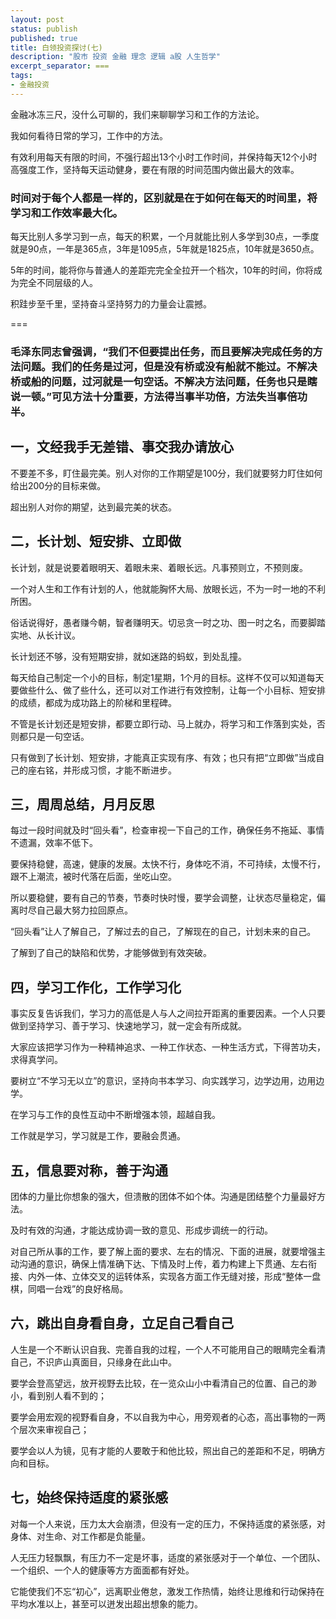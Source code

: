 ```yaml
---
layout: post
status: publish
published: true
title: 白领投资探讨(七)
description: "股市 投资 金融 理念 逻辑 a股 人生哲学"
excerpt_separator: ===
tags:
- 金融投资
---
```


金融冰冻三尺，没什么可聊的，我们来聊聊学习和工作的方法论。

我如何看待日常的学习，工作中的方法。

有效利用每天有限的时间，不强行超出13个小时工作时间，并保持每天12个小时高强度工作，坚持每天运动健身，要在有限的时间范围内做出最大的效率。

### 时间对于每个人都是一样的，区别就是在于如何在每天的时间里，将学习和工作效率最大化。

每天比别人多学习到一点，每天的积累，一个月就能比别人多学到30点，一季度就是90点，一年是365点，3年是1095点，5年就是1825点，10年就是3650点。

5年的时间，能将你与普通人的差距完完全全拉开一个档次，10年的时间，你将成为完全不同层级的人。

积跬步至千里，坚持奋斗坚持努力的力量会让震撼。

===

### 毛泽东同志曾强调，“我们不但要提出任务，而且要解决完成任务的方法问题。我们的任务是过河，但是没有桥或没有船就不能过。不解决桥或船的问题，过河就是一句空话。不解决方法问题，任务也只是瞎说一顿。”可见方法十分重要，方法得当事半功倍，方法失当事倍功半。


## 一，文经我手无差错、事交我办请放心

不要差不多，盯住最完美。别人对你的工作期望是100分，我们就要努力盯住如何给出200分的目标来做。

超出别人对你的期望，达到最完美的状态。

## 二，长计划、短安排、立即做

长计划，就是说要着眼明天、着眼未来、着眼长远。凡事预则立，不预则废。

一个对人生和工作有计划的人，他就能胸怀大局、放眼长远，不为一时一地的不利所困。

俗话说得好，愚者赚今朝，智者赚明天。切忌贪一时之功、图一时之名，而要脚踏实地、从长计议。

长计划还不够，没有短期安排，就如迷路的蚂蚁，到处乱撞。

每天给自己制定一个小的目标，制定1星期，1个月的目标。这样不仅可以知道每天要做些什么、做了些什么，还可以对工作进行有效控制，让每一个小目标、短安排的成绩，都成为成功路上的阶梯和里程碑。

不管是长计划还是短安排，都要立即行动、马上就办，将学习和工作落到实处，否则都只是一句空话。

只有做到了长计划、短安排，才能真正实现有序、有效；也只有把“立即做”当成自己的座右铭，并形成习惯，才能不断进步。

## 三，周周总结，月月反思

每过一段时间就及时“回头看”，检查审视一下自己的工作，确保任务不拖延、事情不遗漏，效率不低下。

要保持稳健，高速，健康的发展。太快不行，身体吃不消，不可持续，太慢不行，跟不上潮流，被时代落在后面，坐吃山空。

所以要稳健，要有自己的节奏，节奏时快时慢，要学会调整，让状态尽量稳定，偏离时尽自己最大努力拉回原点。

“回头看”让人了解自己，了解过去的自己，了解现在的自己，计划未来的自己。

了解到了自己的缺陷和优势，才能够做到有效突破。

## 四，学习工作化，工作学习化

事实反复告诉我们，学习力的高低是人与人之间拉开距离的重要因素。一个人只要做到坚持学习、善于学习、快速地学习，就一定会有所成就。

大家应该把学习作为一种精神追求、一种工作状态、一种生活方式，下得苦功夫，求得真学问。

要树立“不学习无以立”的意识，坚持向书本学习、向实践学习，边学边用，边用边学。

在学习与工作的良性互动中不断增强本领，超越自我。

工作就是学习，学习就是工作，要融会贯通。

## 五，信息要对称，善于沟通

团体的力量比你想象的强大，但溃散的团体不如个体。沟通是团结整个力量最好方法。

及时有效的沟通，才能达成协调一致的意见、形成步调统一的行动。

对自己所从事的工作，要了解上面的要求、左右的情况、下面的进展，就要增强主动沟通的意识，确保上情准确下达、下情及时上传，着力构建上下贯通、左右衔接、内外一体、立体交叉的运转体系，实现各方面工作无缝对接，形成“整体一盘棋，同唱一台戏”的良好格局。

## 六，跳出自身看自身，立足自己看自己

人生是一个不断认识自我、完善自我的过程，一个人不可能用自己的眼睛完全看清自己，不识庐山真面目，只缘身在此山中。

要学会登高望远，放开视野去比较，在一览众山小中看清自己的位置、自己的渺小，看到别人看不到的；

要学会用宏观的视野看自身，不以自我为中心，用旁观者的心态，高出事物的一两个层次来审视自己；

要学会以人为镜，见有才能的人要敢于和他比较，照出自己的差距和不足，明确方向和目标。


## 七，始终保持适度的紧张感

对每一个人来说，压力太大会崩溃，但没有一定的压力，不保持适度的紧张感，对身体、对生命、对工作都是负能量。

人无压力轻飘飘，有压力不一定是坏事，适度的紧张感对于一个单位、一个团队、一个组织、一个人的健康等方方面面都有好处。

它能使我们不忘“初心”，远离职业倦怠，激发工作热情，始终让思维和行动保持在平均水准以上，甚至可以迸发出超出想象的能力。





